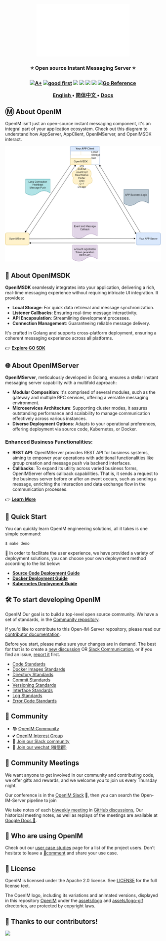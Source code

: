 <p align="center">
    <a href="https://www.openim.online">
        <img src="./assets/logo-gif/openim-logo.gif" width="60%" height="30%"/>
    </a>
</p>

<h3 align="center" style="border-bottom: none">
    ⭐️  Open source Instant Messaging Server ⭐️ <br>
<h3>


<p align=center>
<a href="https://goreportcard.com/report/github.com/openimsdk/open-im-server"><img src="https://goreportcard.com/badge/github.com/openimsdk/open-im-server" alt="A+"></a>
<a href="https://github.com/openimsdk/open-im-server/issues?q=is%3Aissue+is%3Aopen+sort%3Aupdated-desc+label%3A%22good+first+issue%22"><img src="https://img.shields.io/github/issues/openimsdk/open-im-server/good%20first%20issue?logo=%22github%22" alt="good first"></a>
<a href="https://github.com/openimsdk/open-im-server"><img src="https://img.shields.io/github/stars/openimsdk/open-im-server.svg?style=flat&logo=github&colorB=deeppink&label=stars"></a>
<a href="https://join.slack.com/t/openimsdk/shared_invite/zt-22720d66b-o_FvKxMTGXtcnnnHiMqe9Q"><img src="https://img.shields.io/badge/Slack-300%2B-blueviolet?logo=slack&amp;logoColor=white"></a>
<a href="https://github.com/openimsdk/open-im-server/blob/main/LICENSE"><img src="https://img.shields.io/badge/license-Apache--2.0-green"></a>
<a href="https://golang.org/"><img src="https://img.shields.io/badge/Language-Go-blue.svg"></a>
<a href="https://pkg.go.dev/github.com/openimsdk/open-im-server/v3"><img src="https://pkg.go.dev/badge/github.com/openimsdk/open-im-server/v3.svg" alt="Go Reference"></a>
</p>

</p>

<p align="center">
    <a href="./README.md"><b> English </b></a> •
    <a href="./README-zh_CN.md"><b> 简体中文 </b></a> •
<a href="https://www.openim.online/en"><b> Docs </b></a>
</p>

</p>

## Ⓜ️ About OpenIM

OpenIM isn't just an open-source instant messaging component, it's an integral part of your application ecosystem. Check out this diagram to understand how AppServer, AppClient, OpenIMServer, and OpenIMSDK interact.

![App-OpenIM Relationship](./docs/images/oepnim-design.png)

## 🚀 About OpenIMSDK

**OpenIMSDK** seamlessly integrates into your application, delivering a rich, real-time messaging experience without requiring intricate UI integration. It provides:

+ **Local Storage**: For quick data retrieval and message synchronization.
+ **Listener Callbacks**: Ensuring real-time message interactivity.
+ **API Encapsulation**: Streamlining development processes.
+ **Connection Management**: Guaranteeing reliable message delivery.

It's crafted in Golang and supports cross-platform deployment, ensuring a coherent messaging experience across all platforms.

👉 **[Explore GO SDK](https://github.com/openimsdk/openim-sdk-core)**

## 🌐 About OpenIMServer

**OpenIMServer**, meticulously developed in Golang, ensures a stellar instant messaging server capability with a multifold approach:

+ **Modular Composition**: It's comprised of several modules, such as the gateway and multiple RPC services, offering a versatile messaging environment.
+ **Microservices Architecture**: Supporting cluster modes, it assures outstanding performance and scalability to manage communication effectively across various instances.
+ **Diverse Deployment Options**: Adapts to your operational preferences, offering deployment via source code, Kubernetes, or Docker.

### Enhanced Business Functionalities:

+ **REST API**: OpenIMServer provides REST API for business systems, aiming to empower your operations with additional functionalities like group creation and message push via backend interfaces.
+ **Callbacks**: To expand its utility across varied business forms, OpenIMServer offers callback capabilities. That is, it sends a request to the business server before or after an event occurs, such as sending a message, enriching the interaction and data exchange flow in the communication processes.

👉 **[Learn More](https://doc.rentsoft.cn/guides/introduction/product)**

<!--

## :star2: Why OpenIM

**🔍 Function screenshot display**

<div align="center">

|            💻🔄📱 Multi Terminal Synchronization 🔄🖥️             |                  📅⚡ Efficient Meetings 🚀💼      |
| :----------------------------------------------------------: | :---------------------------------------------------------: |
| ![multiple-message](./assets/demo/multi-terminal-synchronization.png) | ![efficient-meetings](./assets/demo/efficient-meetings.png) |
|             📲🔄 **One-to-one and Group Chats** 👥🗣️             |        🎁💻 **Special Features - Custom Messages** ✉️🎨|
|         ![group-chat](./assets/demo/group-chat.png)          |   ![special-function](./assets/demo/special-function.png)      |

</div>

**OpenIM** offers a powerful and reliable instant messaging platform, ensuring versatile communication across multiple platforms with the following key features:

✅ **Versatile Messaging:** Support for text, images, emojis, voice, video, and more, alongside one-on-one and multi-person audio/video calls.

✅ **Robust Chat Capabilities:** Including roles (application administrator, group owner, etc.) and features like muting, group announcements, and dynamic message loading.

✅ **Unique Interaction Features:** Offering read-and-burn private chats and a message editing function to broaden social scenarios.

✅ **Open Source:** The code of OpenIM is open source and aims to build a leading global IM open source community. [GitHub Repository](https://github.com/OpenIMSDK)

✅ **Extensibility:** Implemented in Golang, OpenIM introduces an "everything is a message" communication model, simplifying custom messages and feature extension.

✅ **High Performance:** Supports a hierarchical governance architecture tested and abstracts the storage model of various message types.

✅ **Full Platform Support:** Native support for iOS, Android, Flutter, uni-app, ReactNative, Electron, and Web.

-->


## :rocket: Quick Start

You can quickly learn OpenIM engineering solutions, all it takes is one simple command:

```bash
$ make demo
```

🤲 In order to facilitate the user experience, we have provided a variety of deployment solutions, you can choose your own deployment method according to the list below:

<!--
<details> <summary>Deploying with Docker Compose</summary>

It is recommended to use Docker Compose for deployment, which can easily and quickly deploy the entire OpenIM service on a single node

+ [https://github.com/openimsdk/openim-docker](https://github.com/openimsdk/openim-docker)


> **Note**
>
> If you don't know OpenIM's versioning policy, 📚Read our release policy: https://github.com/openimsdk/open-im-server/blob/main/docs/conversions/version.md


</details> 

<details>  <summary>Compile from Source</summary>


Ur need `Go 1.18` or higher version, and `make`.


```bash
go version && make --version || echo "Error: One of the commands failed."
```

Version Details: https://github.com/openimsdk/open-im-server/blob/main/docs/conversions/version.md

You can get the version number from the command below or from [github releases](https://github.com/openimsdk/open-im-server/tags).

```bash
$ curl --silent "https://api.github.com/repos/openimsdk/open-im-server/releases" | jq -r '.[].tag_name'
```

We have our own version management policy, if you are interested in our version management, I recommend reading [📚 OpenIM Version](https://github.com/openimsdk/open-im-server/blob/main/docs/conversions/version.md), We recommend using stable versions such as `v3.3.0` and `v3.2.0` whenever possible. `v3.1.1-alpha.3` as well as `v3.3.0-beta.0` and `v3.2.0-rc.0` are pre-release or beta versions and are not recommended.

Set `OPENIM_VERSION` environment variables for the latest `OPENIM_VERSION` number, or replace the `OPENIM_VERSION` for you to install the OpenIM-Server `OPENIM_VERSION`:

```bash
$ OPENIM_VERSION=`curl -s https://api.github.com/repos/openimsdk/open-im-server/releases/latest | grep -oE '"tag_name": "[^"]+"' | head -n1 | cut -d'"' -f4`
# OPENIM_VERSION=v3.3.0
```

Deploy basic components at the click of a command:

```bash
# install openim dependency
$ git clone https://github.com/openimsdk/open-im-server openim/openim-server && export openim=$(pwd)/openim/openim-server && cd $openim/openim-server && git checkout $OPENIM_VERSION
$ make init && docker compose up -d && make start && make check
```

> `make help` to help you see the instructions supported by OpenIM.


You can use the `make help-all` see OpenIM in action.

</details>

<details>  <summary>Component Configuration Instructions</summary>

Read: Configuration center document：https://github.com/openimsdk/open-im-server/blob/main/docs/contrib/environment.md

</details>


<details>  <summary>Deployed with kubernetes</summary>

+ https://github.com/openimsdk/open-im-server/blob/main/deployments/README.md

</details> 
-->

+ **[Source Code Deployment Guide](https://doc.rentsoft.cn/guides/gettingStarted/imSourceCodeDeployment)**
+ **[Docker Deployment Guide](https://doc.rentsoft.cn/guides/gettingStarted/dockerCompose)**
+ **[Kubernetes Deployment Guide](https://github.com/openimsdk/open-im-server/tree/main/deployments)**

<!-- 
## :link: OpenIM and your application

OpenIM isn't just an open-source instant messaging component, it's an integral part of your application ecosystem. Check out this diagram to understand how AppServer, AppClient, OpenIMServer, and OpenIMSDK interact.

![App-OpenIM Relationship](./docs/images/oepnim-design.png)

## :building_construction: Overall Architecture

Delve into the heart of Open-IM-Server's functionality with our architecture diagram.

![Overall Architecture](./docs/images/Architecture.jpg) -->

## :hammer_and_wrench: To start developing OpenIM

OpenIM Our goal is to build a top-level open source community. We have a set of standards, in the [Community repository](https://github.com/OpenIMSDK/community).

If you'd like to contribute to this Open-IM-Server repository, please read our [contributor documentation](https://github.com/openimsdk/open-im-server/blob/main/CONTRIBUTING.md).

Before you start, please make sure your changes are in demand. The best for that is to create a [new discussion](https://github.com/openimsdk/open-im-server/discussions/new/choose) OR [Slack Communication](https://join.slack.com/t/openimsdk/shared_invite/zt-22720d66b-o_FvKxMTGXtcnnnHiMqe9Q), or if you find an issue, [report it](https://github.com/openimsdk/open-im-server/issues/new/choose) first.

- [Code Standards](https://github.com/openimsdk/open-im-server/blob/main/docs/conversions/go_code.md)
- [Docker Images Standards](https://github.com/openimsdk/open-im-server/blob/main/docs/conversions/images.md)
- [Directory Standards](https://github.com/openimsdk/open-im-server/blob/main/docs/conversions/directory.md)
- [Commit Standards](https://github.com/openimsdk/open-im-server/blob/main/docs/conversions/commit.md)
- [Versioning Standards](https://github.com/openimsdk/open-im-server/blob/main/docs/conversions/version.md)
- [Interface Standards](https://github.com/openimsdk/open-im-server/blob/main/docs/conversions/api.md)
- [Log Standards](https://github.com/openimsdk/open-im-server/blob/main/docs/conversions/logging.md)
- [Error Code Standards](https://github.com/openimsdk/open-im-server/blob/main/docs/conversions/error_code.md)

## :busts_in_silhouette: Community

+ 📚 [OpenIM Community](https://github.com/OpenIMSDK/community)
+ 💕 [OpenIM Interest Group](https://github.com/Openim-sigs)
+ 🚀 [Join our Slack community](https://join.slack.com/t/openimsdk/shared_invite/zt-22720d66b-o_FvKxMTGXtcnnnHiMqe9Q)
+ :eyes: [Join our wechat (微信群)](https://openim-1253691595.cos.ap-nanjing.myqcloud.com/WechatIMG20.jpeg)

## :calendar: Community Meetings

We want anyone to get involved in our community and contributing code, we offer gifts and rewards, and we welcome you to join us every Thursday night.

Our conference is in the [OpenIM Slack](https://join.slack.com/t/openimsdk/shared_invite/zt-22720d66b-o_FvKxMTGXtcnnnHiMqe9Q) 🎯, then you can search the Open-IM-Server pipeline to join

We take notes of each [biweekly meeting](https://github.com/orgs/OpenIMSDK/discussions/categories/meeting) in [GitHub discussions](https://github.com/openimsdk/open-im-server/discussions/categories/meeting), Our historical meeting notes, as well as replays of the meetings are available at [Google Docs :bookmark_tabs:](https://docs.google.com/document/d/1nx8MDpuG74NASx081JcCpxPgDITNTpIIos0DS6Vr9GU/edit?usp=sharing).

## :eyes: Who are using OpenIM

Check out our [user case studies](https://github.com/OpenIMSDK/community/blob/main/ADOPTERS.md) page for a list of the project users. Don't hesitate to leave a [📝comment](https://github.com/openimsdk/open-im-server/issues/379) and share your use case.

## :page_facing_up: License

OpenIM is licensed under the Apache 2.0 license. See [LICENSE](https://github.com/openimsdk/open-im-server/tree/main/LICENSE) for the full license text.

The OpenIM logo, including its variations and animated versions, displayed in this repository [OpenIM](https://github.com/openimsdk/open-im-server) under the [assets/logo](./assets/logo) and [assets/logo-gif](assets/logo-gif) directories, are protected by copyright laws.

## 🔮 Thanks to our contributors!

<a href="https://github.com/openimsdk/open-im-server/graphs/contributors">
  <img src="https://contrib.rocks/image?repo=openimsdk/open-im-server" />
</a>
